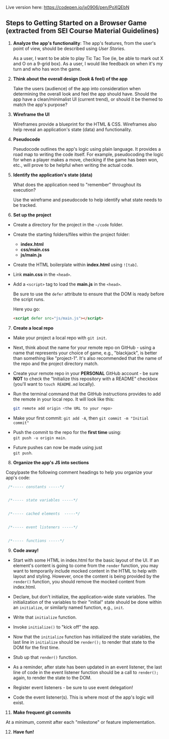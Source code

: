 Live version here: https://codepen.io/jx0906/pen/PoXQEbN

## Steps to Getting Started on a Browser Game (extracted from SEI Course Material Guidelines)

1. **Analyze the app's functionality**: The app's features, from the user's point of view, should be described using _User Stories_.

    As a user, I want to be able to play Tic Tac Toe (ie, be able to mark out X and O on a 9-grid box).
    As a user, I would like feedback on when it's my turn and who has won the game.

2. **Think about the overall design (look & feel) of the app**

    Take the users (audience) of the app into consideration when determining the overall look and feel the app should have. Should the app have a clean/minimalist UI (current trend),  or should it be themed to match the app's purpose?

3. **Wireframe the UI**

    Wireframes provide a blueprint for the HTML & CSS. Wireframes also help reveal an application's state (data) and functionality.

4. **Pseudocode**

   Pseudocode outlines the app's logic using plain language. It provides a road map to writing the code itself. For example, pseudocoding the logic for when a player makes a move, checking if the game has been won, etc., will prove to be helpful when writing the actual code.

5. **Identify the application's state (data)**

    What does the application need to "remember" throughout its execution?

    Use the wireframe and pseudocode to help identify what state needs to be tracked.

6. **Set up the project**

- Create a directory for the project in the `~/code` folder.

- Create the starting folders/files within the project folder:

  - **index.html**
  - **css/main.css**
  - **js/main.js**

- Create the HTML boilerplate within **index.html** using `![tab]`.

- Link **main.css** in the `<head>`.

- Add a `<script>` tag to load the **main.js** in the `<head>`.

  Be sure to use the `defer` attribute to ensure that the DOM is ready before the script runs.
  
  Here you go:

    ```html
    <script defer src="js/main.js"></script>
    ```

7. **Create a local repo**

- Make your project a local repo with `git init`.

- Next, think about the name for your remote repo on GitHub - using a name that represents your choice of game, e.g., "blackjack", is better than something like "project-1".  It's also recommended that the name of the repo and the project directory match.

- Create your remote repo in your **PERSONAL** GitHub account - be sure **NOT** to check the "Initialize this repository with a README" checkbox (you'll want to `touch README.md` locally).
  
- Run the terminal command that the GitHub instructions provides to add the remote in your local repo.  It will look like this:

    ```bash
    git remote add origin <the URL to your repo>
    ```
  
- Make your first commit:  `git add -A`, then `git commit -m "Initial commit"`
  
- Push the commit to the repo for the **first time** using:<br />`git push -u origin main`.  

- Future pushes can now be made using just<br /> `git push`.

8. **Organize the app's JS into sections**

 Copy/paste the following comment headings to help you organize your app's code:

```js
 /*----- constants -----*/


 /*----- state variables -----*/


 /*----- cached elements  -----*/


 /*----- event listeners -----*/


 /*----- functions -----*/

```

9. **Code away!**

- Start with some HTML in index.html for the basic layout of the UI. If an element's content is going to come from the `render` function, you may want to temporarily include mocked content in the HTML to help with layout and styling. However, once the content is being provided by the `render()` function, you should remove the mocked content from index.html.

- Declare, but don't initialize, the application-wide state variables. The initialization of the variables to their "initial" state should be done within an `initialize`, or similarly named function, e.g., `init`.

- Write that `initialize` function.

- Invoke `initialize()` to "kick off" the app.

- Now that the `initialize` function has initialized the state variables, the last line in `initialize` should be `render();` to render that state to the DOM for the first time.

- Stub up that `render()` function.
  
- As a reminder, after state has been updated in an event listener, the last line of code in the event listener function should be a call to `render();` again, to render the state to the DOM.

- Register event listeners - be sure to use event delegation!

- Code the event listener(s). This is where most of the app's logic will exist.

11. **Make frequent git commits**

At a minimum, commit after each "milestone" or feature implementation.

12. **Have fun!**
